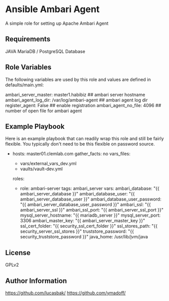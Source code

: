 Ansible Ambari Agent
=========

A simple role for setting up Apache Ambari Agent

Requirements
------------

JAVA
MariaDB / PostgreSQL Database

Role Variables
--------------

The following variables are used by this role and values are defined in defaults/main.yml:

ambari_server_master: master1.habibiz             ## ambari server hostname
ambari_agent_log_dir: /var/log/ambari-agent       ## ambari agent log dir
register_agent: False                             ## enable registration
ambari_agent_no_file: 4096                        ## number of open file for ambari agent

Example Playbook
----------------

Here is an example playbook that can readily wrap this role and still be fairly flexible.  You typically don't need to be this flexible on password source.

- hosts: master01.clemlab.com
  gather_facts: no
  vars_files:
  - vars/external_vars_dev.yml
  - vaults/vault-dev.yml

  roles:
    - role: ambari-server
      tags: ambari_server
      vars:
        ambari_database: "{{ ambari_server_database }}"
        ambari_database_user: "{{ ambari_server_database_user }}"
        ambari_database_user_password: "{{ ambari_server_database_user_password }}"
        ambari_ssl: "{{ ambari_server_ssl }}"
        ambari_ssl_port: "{{ ambari_server_ssl_port }}"
        mysql_server_hostname: "{{ mariadb_server }}"
        mysql_server_port: 3306
        ambari_master_key: "{{ ambari_server_master_key }}"
        ssl_cert_folder: "{{ security_ssl_cert_folder }}"
        ssl_stores_path: "{{ security_server_ssl_stores }}"
        truststore_password: "{{ security_truststore_password }}"
        java_home: /usr/lib/jvm/java

License
-------

GPLv2

Author Information
------------------

https://github.com/lucasbak/
https://github.com/ymadoff/

